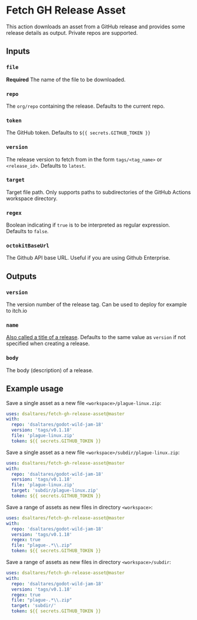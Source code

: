 # Fetch GH Release Asset

This action downloads an asset from a GitHub release and provides some release details as output. Private repos are supported.

## Inputs

### `file`

**Required** The name of the file to be downloaded.

### `repo`

The `org/repo` containing the release. Defaults to the current repo.

### `token`

The GitHub token. Defaults to `${{ secrets.GITHUB_TOKEN }}`

### `version`

The release version to fetch from in the form `tags/<tag_name>` or `<release_id>`. Defaults to `latest`.

### `target`

Target file path. Only supports paths to subdirectories of the GitHub Actions workspace directory.

### `regex`

Boolean indicating if `true` is to be interpreted as regular expression. Defaults to `false`.

### `octokitBaseUrl`

The Github API base URL. Useful if you are using Github Enterprise.

## Outputs

### `version`

The version number of the release tag. Can be used to deploy for example to itch.io

### `name`

[Also called a title of a release](https://docs.github.com/en/github/administering-a-repository/managing-releases-in-a-repository). Defaults to the same value as `version` if not specified when creating a release.

### `body`

The body (description) of a release.

## Example usage

Save a single asset as a new file `<workspace>/plague-linux.zip`:

```yaml
uses: dsaltares/fetch-gh-release-asset@master
with:
  repo: 'dsaltares/godot-wild-jam-18'
  version: 'tags/v0.1.18'
  file: 'plague-linux.zip'
  token: ${{ secrets.GITHUB_TOKEN }}
```

Save a single asset as a new file `<workspace>/subdir/plague-linux.zip`:

```yaml
uses: dsaltares/fetch-gh-release-asset@master
with:
  repo: 'dsaltares/godot-wild-jam-18'
  version: 'tags/v0.1.18'
  file: 'plague-linux.zip'
  target: 'subdir/plague-linux.zip'
  token: ${{ secrets.GITHUB_TOKEN }}
```

Save a range of assets as new files in directory `<workspace>`:

```yaml
uses: dsaltares/fetch-gh-release-asset@master
with:
  repo: 'dsaltares/godot-wild-jam-18'
  version: 'tags/v0.1.18'
  regex: true
  file: "plague-.*\\.zip"
  token: ${{ secrets.GITHUB_TOKEN }}
```

Save a range of assets as new files in directory `<workspace>/subdir`:

```yaml
uses: dsaltares/fetch-gh-release-asset@master
with:
  repo: 'dsaltares/godot-wild-jam-18'
  version: 'tags/v0.1.18'
  regex: true
  file: "plague-.*\\.zip"
  target: 'subdir/'
  token: ${{ secrets.GITHUB_TOKEN }}
```
